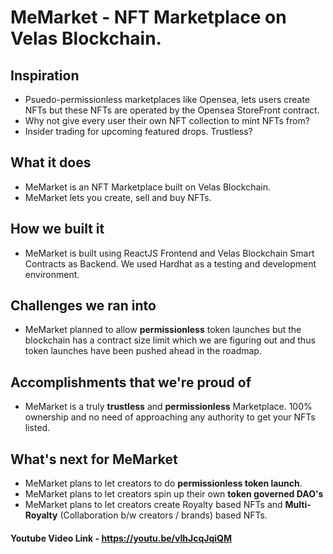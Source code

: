 # MeMarket - NFT Marketplace on Velas Blockchain.

## Inspiration
- Psuedo-permissionless marketplaces like Opensea, lets users create NFTs but these NFTs are operated by the Opensea StoreFront contract. 
- Why not give every user their own NFT collection to mint NFTs from?
- Insider trading for upcoming featured drops. Trustless?

## What it does
- MeMarket is an NFT Marketplace built on Velas Blockchain.
- MeMarket lets you create, sell and buy NFTs.

## How we built it
- MeMarket is built using ReactJS Frontend and Velas Blockchain Smart Contracts as Backend. We used Hardhat as a testing and development environment.

## Challenges we ran into
- MeMarket planned to allow **permissionless** token launches but the blockchain has a contract size limit which we are figuring out and thus token launches have been pushed ahead in the roadmap.

## Accomplishments that we're proud of
- MeMarket is a truly **trustless** and **permissionless** Marketplace. 100% ownership and no need of approaching any authority to get your NFTs listed.

## What's next for MeMarket
- MeMarket plans to let creators to do **permissionless token launch**. 
- MeMarket plans to let creators spin up their own **token governed DAO's**
- MeMarket plans to let creators create Royalty based NFTs and **Multi-Royalty** (Collaboration b/w creators / brands) based NFTs.

#### Youtube Video Link - https://youtu.be/vIhJcqJqiQM
